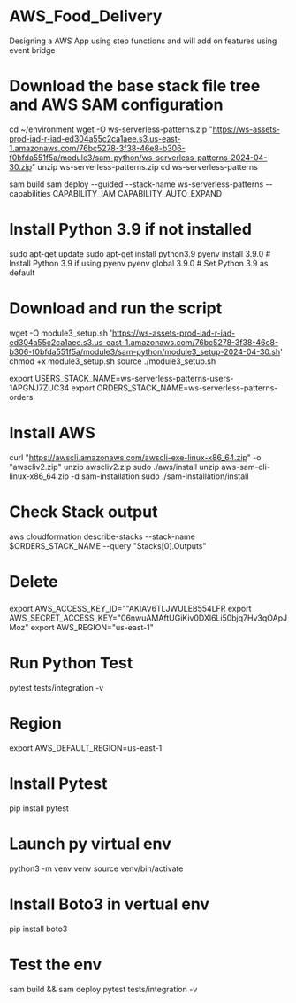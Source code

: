 # AWS_Food_Delivery
Designing a AWS App using step functions and will add on features using event bridge

# Download the base stack file tree and AWS SAM configuration
cd ~/environment
wget -O ws-serverless-patterns.zip "https://ws-assets-prod-iad-r-iad-ed304a55c2ca1aee.s3.us-east-1.amazonaws.com/76bc5278-3f38-46e8-b306-f0bfda551f5a/module3/sam-python/ws-serverless-patterns-2024-04-30.zip"
unzip ws-serverless-patterns.zip
cd ws-serverless-patterns

sam build
sam deploy --guided --stack-name ws-serverless-patterns --capabilities CAPABILITY_IAM CAPABILITY_AUTO_EXPAND

# Install Python 3.9 if not installed
sudo apt-get update
sudo apt-get install python3.9
pyenv install 3.9.0   # Install Python 3.9 if using pyenv
pyenv global 3.9.0    # Set Python 3.9 as default


# Download and run the script
wget -O module3_setup.sh 'https://ws-assets-prod-iad-r-iad-ed304a55c2ca1aee.s3.us-east-1.amazonaws.com/76bc5278-3f38-46e8-b306-f0bfda551f5a/module3/sam-python/module3_setup-2024-04-30.sh'
chmod +x module3_setup.sh
source ./module3_setup.sh

export USERS_STACK_NAME=ws-serverless-patterns-users-1APGNJ7ZUC34
export ORDERS_STACK_NAME=ws-serverless-patterns-orders

# Install AWS
curl "https://awscli.amazonaws.com/awscli-exe-linux-x86_64.zip" -o "awscliv2.zip"
unzip awscliv2.zip
sudo ./aws/install
unzip aws-sam-cli-linux-x86_64.zip -d sam-installation
sudo ./sam-installation/install

# Check Stack output
aws cloudformation describe-stacks --stack-name $ORDERS_STACK_NAME --query "Stacks[0].Outputs"

#####
#####
# Delete
#####
####

export AWS_ACCESS_KEY_ID=""AKIAV6TLJWULEB554LFR export AWS_SECRET_ACCESS_KEY="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" export AWS_REGION="us-east-1"

# Run Python Test
pytest tests/integration -v

# Region
export AWS_DEFAULT_REGION=us-east-1

# Install Pytest
pip install pytest

# Launch py virtual env
python3 -m venv venv
source venv/bin/activate

# Install Boto3 in vertual env
pip install boto3

# Test the env
sam build && sam deploy
pytest tests/integration -v




